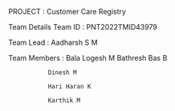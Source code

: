 PROJECT : 
 Customer Care Registry

Team Details 
Team ID : PNT2022TMID43979

Team Lead : Aadharsh S M

Team Members :
               Bala Logesh M
               Bathresh Bas B

               Dinesh M

               Hari Haran K

               Karthik M
